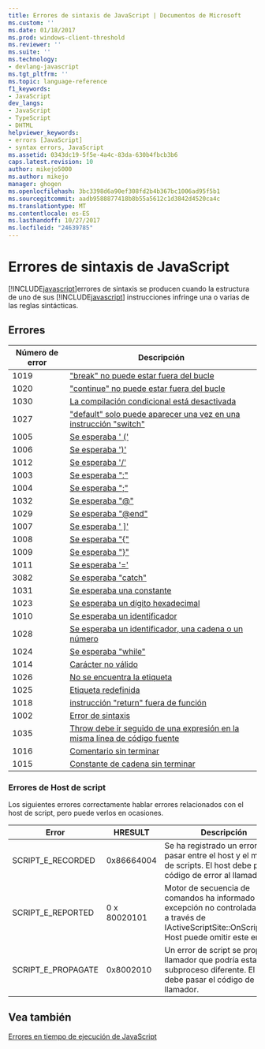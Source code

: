 ```yaml
---
title: Errores de sintaxis de JavaScript | Documentos de Microsoft
ms.custom: ''
ms.date: 01/18/2017
ms.prod: windows-client-threshold
ms.reviewer: ''
ms.suite: ''
ms.technology:
- devlang-javascript
ms.tgt_pltfrm: ''
ms.topic: language-reference
f1_keywords:
- JavaScript
dev_langs:
- JavaScript
- TypeScript
- DHTML
helpviewer_keywords:
- errors [JavaScript]
- syntax errors, JavaScript
ms.assetid: 0343dc19-5f5e-4a4c-83da-630b4fbcb3b6
caps.latest.revision: 10
author: mikejo5000
ms.author: mikejo
manager: ghogen
ms.openlocfilehash: 3bc3398d6a90ef308fd2b4b367bc1006ad95f5b1
ms.sourcegitcommit: aadb9588877418b8b55a5612c1d3842d4520ca4c
ms.translationtype: MT
ms.contentlocale: es-ES
ms.lasthandoff: 10/27/2017
ms.locfileid: "24639785"
---
```

# <a name="javascript-syntax-errors"></a>Errores de sintaxis de JavaScript
[!INCLUDE[javascript](../../javascript/includes/javascript-md.md)]errores de sintaxis se producen cuando la estructura de uno de sus [!INCLUDE[javascript](../../javascript/includes/javascript-md.md)] instrucciones infringe una o varias de las reglas sintácticas.  
  
## <a name="errors"></a>Errores  
  
|Número de error|Descripción|  
|------------------|-----------------|  
|1019|["break" no puede estar fuera del bucle](../../javascript/misc/can-t-have-break-outside-of-loop.md)|  
|1020|["continue" no puede estar fuera del bucle](../../javascript/misc/can-t-have-continue-outside-of-loop.md)|  
|1030|[La compilación condicional está desactivada](../../javascript/misc/conditional-compilation-is-turned-off.md)|  
|1027|["default" solo puede aparecer una vez en una instrucción "switch"](../../javascript/misc/default-can-only-appear-once-in-a-switch-statement.md)|  
|1005|[Se esperaba ' ('](../../javascript/misc/expected-left-parenthesis-javascript.md)|  
|1006|[Se esperaba ')'](../../javascript/misc/expected-right-parenthesis-javascript.md)|  
|1012|[Se esperaba '/'](../../javascript/misc/expected-minus.md)|  
|1003|[Se esperaba ":"](../../javascript/misc/expected-colon.md)|  
|1004|[Se esperaba ";"](../../javascript/misc/expected-semicolon.md)|  
|1032|[Se esperaba "@"](../../javascript/misc/expected-at.md)|  
|1029|[Se esperaba "@end"](../../javascript/misc/expected-at-end.md)|  
|1007|[Se esperaba ' &#93;'](../../javascript/misc/expected-right-square-bracket.md)|  
|1008|[Se esperaba "{"](../../javascript/misc/expected-left-curly-brace.md)|  
|1009|[Se esperaba "}"](../../javascript/misc/expected-right-curly-brace.md)|  
|1011|[Se esperaba '='](../../javascript/misc/expected-equal-javascript.md)|  
|3082|[Se esperaba "catch"](../../javascript/misc/expected-catch.md)|  
|1031|[Se esperaba una constante](../../javascript/misc/expected-constant.md)|  
|1023|[Se esperaba un dígito hexadecimal](../../javascript/misc/expected-hexadecimal-digit.md)|  
|1010|[Se esperaba un identificador](../../javascript/misc/expected-identifier-javascript.md)|  
|1028|[Se esperaba un identificador, una cadena o un número](../../javascript/misc/expected-identifier-string-or-number.md)|  
|1024|[Se esperaba "while"](../../javascript/misc/expected-while.md)|  
|1014|[Carácter no válido](../../javascript/misc/invalid-character-javascript.md)|  
|1026|[No se encuentra la etiqueta](../../javascript/misc/label-not-found.md)|  
|1025|[Etiqueta redefinida](../../javascript/misc/label-redefined.md)|  
|1018|[instrucción "return" fuera de función](../../javascript/misc/return-statement-outside-of-function.md)|  
|1002|[Error de sintaxis](../../javascript/misc/syntax-error-javascript.md)|  
|1035|[Throw debe ir seguido de una expresión en la misma línea de código fuente](../../javascript/misc/throw-must-be-followed-by-an-expression-on-the-same-source-line.md)|  
|1016|[Comentario sin terminar](../../javascript/misc/unterminated-comment.md)|  
|1015|[Constante de cadena sin terminar](../../javascript/misc/unterminated-string-constant-javascript.md)|  
  
### <a name="script-host-errors"></a>Errores de Host de script  
 Los siguientes errores correctamente hablar errores relacionados con el host de script, pero puede verlos en ocasiones.  
  
|Error|HRESULT|Descripción|  
|-----------|-------------|-----------------|  
|SCRIPT_E_RECORDED|0x86664004|Se ha registrado un error para pasar entre el host y el motor de scripts. El host debe pasar el código de error al llamador.|  
|SCRIPT_E_REPORTED|0 x 80020101|Motor de secuencia de comandos ha informado de una excepción no controlada al host a través de IActiveScriptSite::OnScriptError. Host puede omitir este error.|  
|SCRIPT_E_PROPAGATE|0x8002010|Un error de script se propaga al llamador que podría estar en un subproceso diferente. El host debe pasar el código de error al llamador.|  
  
## <a name="see-also"></a>Vea también  
 [Errores en tiempo de ejecución de JavaScript](../../javascript/reference/javascript-run-time-errors.md)
